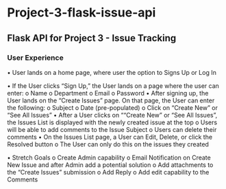 # Project-3-flask-issue-api
## Flask API for Project 3 - Issue Tracking 

### User Experience

•	User lands on a home page, where user the option to Signs Up or Log In

•	If the User clicks “Sign Up,” the User lands on a page where the user can enter:
o	Name
o	Department
o	Email
o	Password
•	After signing up, the User lands on the “Create Issues” page.  On that page, the User can enter the following:
o	Subject
o	Date (pre-populated)
o	Click on “Create New” or “See All Issues”
•	After a User clicks on ““Create New” or “See All Issues”, the Issues List is displayed with the newly created issue at the top
o	Users will be able to add comments to the Issue Subject
o	Users can delete their comments
•	On the Issues List page, a User can Edit, Delete, or click the Resolved button
o	The User can only do this on the issues they created

•	Stretch Goals
o	Create Admin capability
o	Email Notification on Create New Issue and after Admin add a potential solution
o	Add attachments to the “Create Issues” submission
o	Add Reply 
o	Add edit capability to the Comments


